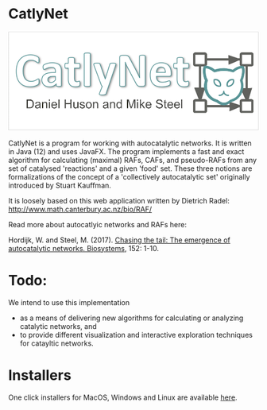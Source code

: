 # CatlyNet
<img src="https://github.com/danielhuson/catlynet/blob/master/src/catlynet/resources/images/splash.png" width="600"/>

CatlyNet is a program for working with autocatalytic networks. It is written in Java (12) and uses JavaFX. The program implements a fast and exact algorithm for calculating (maximal) RAFs, CAFs, and pseudo-RAFs from any set of catalysed 'reactions' and a given 'food' set.  These three notions are formalizations of the concept of a 'collectively autocatalytic set' originally introduced by Stuart Kauffman. 

It is loosely based on this web application written by Dietrich Radel: http://www.math.canterbury.ac.nz/bio/RAF/

Read more about autocatlyic networks and RAFs here:

Hordijk, W. and Steel, M. (2017). [Chasing the tail: The emergence of autocatalytic networks. Biosystems](http://www.sciencedirect.com/science/article/pii/S030326471630274X), 152: 1-10.

# Todo:
We intend to use this implementation
* as a means of delivering new algorithms for calculating or analyzing catalytic networks, and
* to provide different visualization and interactive exploration techniques for catayltic networks.

# Installers
One click installers for MacOS, Windows and Linux are available [here](http://ab.inf.uni-tuebingen.de/data/software/catlynet/download/welcome.html). 

